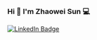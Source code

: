 ### Hi 👋 I'm Zhaowei Sun 💻

<a href="https://www.linkedin.com/in/zhaowei-sun/">
      <img src="https://img.shields.io/badge/LinkedIn-blue?style=for-the-badge&logo=linkedin&logoColor=white" alt="LinkedIn Badge"/>
</a>
    
<!--
**zhaowei-sun/zhaowei-sun** is a ✨ _special_ ✨ repository because its `README.md` (this file) appears on your GitHub profile.

Here are some ideas to get you started:

- 🔭 I’m currently working on ...
- 🌱 I’m currently learning ...
- 👯 I’m looking to collaborate on ...
- 🤔 I’m looking for help with ...
- 💬 Ask me about ...
- 📫 How to reach me: ...
- 😄 Pronouns: ...
- ⚡ Fun fact: ...
-->

